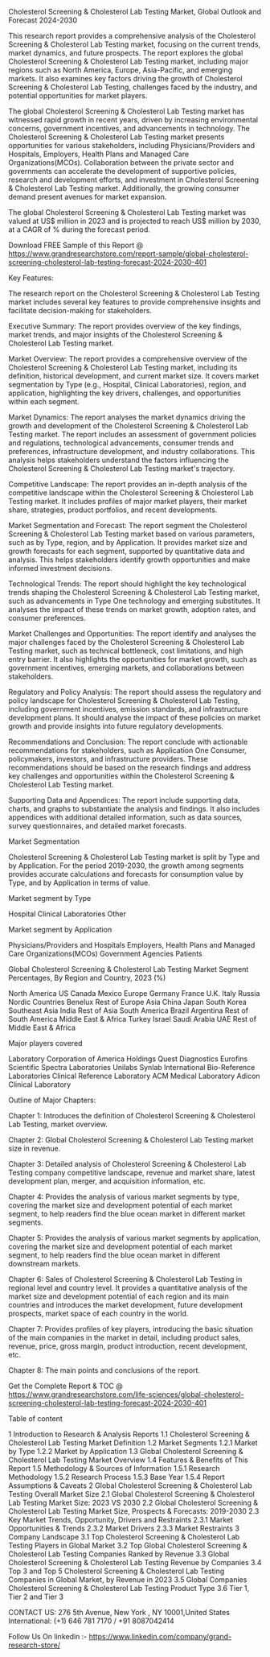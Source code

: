 Cholesterol Screening & Cholesterol Lab Testing Market, Global Outlook and Forecast 2024-2030

This research report provides a comprehensive analysis of the Cholesterol Screening & Cholesterol Lab Testing market, focusing on the current trends, market dynamics, and future prospects. The report explores the global Cholesterol Screening & Cholesterol Lab Testing market, including major regions such as North America, Europe, Asia-Pacific, and emerging markets. It also examines key factors driving the growth of Cholesterol Screening & Cholesterol Lab Testing, challenges faced by the industry, and potential opportunities for market players.

The global Cholesterol Screening & Cholesterol Lab Testing market has witnessed rapid growth in recent years, driven by increasing environmental concerns, government incentives, and advancements in technology. The Cholesterol Screening & Cholesterol Lab Testing market presents opportunities for various stakeholders, including Physicians/Providers and Hospitals, Employers, Health Plans and Managed Care Organizations(MCOs). Collaboration between the private sector and governments can accelerate the development of supportive policies, research and development efforts, and investment in Cholesterol Screening & Cholesterol Lab Testing market. Additionally, the growing consumer demand present avenues for market expansion.

The global Cholesterol Screening & Cholesterol Lab Testing market was valued at US$ million in 2023 and is projected to reach US$ million by 2030, at a CAGR of % during the forecast period.

Download FREE Sample of this Report @ https://www.grandresearchstore.com/report-sample/global-cholesterol-screening-cholesterol-lab-testing-forecast-2024-2030-401


Key Features:

The research report on the Cholesterol Screening & Cholesterol Lab Testing market includes several key features to provide comprehensive insights and facilitate decision-making for stakeholders.

Executive Summary: The report provides overview of the key findings, market trends, and major insights of the Cholesterol Screening & Cholesterol Lab Testing market.

Market Overview: The report provides a comprehensive overview of the Cholesterol Screening & Cholesterol Lab Testing market, including its definition, historical development, and current market size. It covers market segmentation by Type (e.g., Hospital, Clinical Laboratories), region, and application, highlighting the key drivers, challenges, and opportunities within each segment.

Market Dynamics: The report analyses the market dynamics driving the growth and development of the Cholesterol Screening & Cholesterol Lab Testing market. The report includes an assessment of government policies and regulations, technological advancements, consumer trends and preferences, infrastructure development, and industry collaborations. This analysis helps stakeholders understand the factors influencing the Cholesterol Screening & Cholesterol Lab Testing market's trajectory.

Competitive Landscape: The report provides an in-depth analysis of the competitive landscape within the Cholesterol Screening & Cholesterol Lab Testing market. It includes profiles of major market players, their market share, strategies, product portfolios, and recent developments.

Market Segmentation and Forecast: The report segment the Cholesterol Screening & Cholesterol Lab Testing market based on various parameters, such as by Type, region, and by Application. It provides market size and growth forecasts for each segment, supported by quantitative data and analysis. This helps stakeholders identify growth opportunities and make informed investment decisions.

Technological Trends: The report should highlight the key technological trends shaping the Cholesterol Screening & Cholesterol Lab Testing market, such as advancements in Type One technology and emerging substitutes. It analyses the impact of these trends on market growth, adoption rates, and consumer preferences.

Market Challenges and Opportunities: The report identify and analyses the major challenges faced by the Cholesterol Screening & Cholesterol Lab Testing market, such as technical bottleneck, cost limitations, and high entry barrier. It also highlights the opportunities for market growth, such as government incentives, emerging markets, and collaborations between stakeholders.

Regulatory and Policy Analysis: The report should assess the regulatory and policy landscape for Cholesterol Screening & Cholesterol Lab Testing, including government incentives, emission standards, and infrastructure development plans. It should analyse the impact of these policies on market growth and provide insights into future regulatory developments.

Recommendations and Conclusion: The report conclude with actionable recommendations for stakeholders, such as Application One Consumer, policymakers, investors, and infrastructure providers. These recommendations should be based on the research findings and address key challenges and opportunities within the Cholesterol Screening & Cholesterol Lab Testing market.

Supporting Data and Appendices: The report include supporting data, charts, and graphs to substantiate the analysis and findings. It also includes appendices with additional detailed information, such as data sources, survey questionnaires, and detailed market forecasts.

Market Segmentation

Cholesterol Screening & Cholesterol Lab Testing market is split by Type and by Application. For the period 2019-2030, the growth among segments provides accurate calculations and forecasts for consumption value by Type, and by Application in terms of value.

Market segment by Type



Hospital
Clinical Laboratories
Other


Market segment by Application



Physicians/Providers and Hospitals
Employers, Health Plans and Managed Care Organizations(MCOs)
Government Agencies
Patients


Global Cholesterol Screening & Cholesterol Lab Testing Market Segment Percentages, By Region and Country, 2023 (%)



North America
US
Canada
Mexico
Europe
Germany
France
U.K.
Italy
Russia
Nordic Countries
Benelux
Rest of Europe
Asia
China
Japan
South Korea
Southeast Asia
India
Rest of Asia
South America
Brazil
Argentina
Rest of South America
Middle East & Africa
Turkey
Israel
Saudi Arabia
UAE
Rest of Middle East & Africa


Major players covered



Laboratory Corporation of America Holdings
Quest Diagnostics
Eurofins Scientific
Spectra Laboratories
Unilabs
Synlab International
Bio-Reference Laboratories
Clinical Reference Laboratory
ACM Medical Laboratory
Adicon Clinical Laboratory


Outline of Major Chapters:

Chapter 1: Introduces the definition of Cholesterol Screening & Cholesterol Lab Testing, market overview.

Chapter 2: Global Cholesterol Screening & Cholesterol Lab Testing market size in revenue.

Chapter 3: Detailed analysis of Cholesterol Screening & Cholesterol Lab Testing company competitive landscape, revenue and market share, latest development plan, merger, and acquisition information, etc.

Chapter 4: Provides the analysis of various market segments by type, covering the market size and development potential of each market segment, to help readers find the blue ocean market in different market segments.

Chapter 5: Provides the analysis of various market segments by application, covering the market size and development potential of each market segment, to help readers find the blue ocean market in different downstream markets.

Chapter 6: Sales of Cholesterol Screening & Cholesterol Lab Testing in regional level and country level. It provides a quantitative analysis of the market size and development potential of each region and its main countries and introduces the market development, future development prospects, market space of each country in the world.

Chapter 7: Provides profiles of key players, introducing the basic situation of the main companies in the market in detail, including product sales, revenue, price, gross margin, product introduction, recent development, etc.

Chapter 8: The main points and conclusions of the report.

Get the Complete Report & TOC @ https://www.grandresearchstore.com/life-sciences/global-cholesterol-screening-cholesterol-lab-testing-forecast-2024-2030-401

Table of content

1 Introduction to Research & Analysis Reports
1.1 Cholesterol Screening & Cholesterol Lab Testing Market Definition
1.2 Market Segments
1.2.1 Market by Type
1.2.2 Market by Application
1.3 Global Cholesterol Screening & Cholesterol Lab Testing Market Overview
1.4 Features & Benefits of This Report
1.5 Methodology & Sources of Information
1.5.1 Research Methodology
1.5.2 Research Process
1.5.3 Base Year
1.5.4 Report Assumptions & Caveats
2 Global Cholesterol Screening & Cholesterol Lab Testing Overall Market Size
2.1 Global Cholesterol Screening & Cholesterol Lab Testing Market Size: 2023 VS 2030
2.2 Global Cholesterol Screening & Cholesterol Lab Testing Market Size, Prospects & Forecasts: 2019-2030
2.3 Key Market Trends, Opportunity, Drivers and Restraints
2.3.1 Market Opportunities & Trends
2.3.2 Market Drivers
2.3.3 Market Restraints
3 Company Landscape
3.1 Top Cholesterol Screening & Cholesterol Lab Testing Players in Global Market
3.2 Top Global Cholesterol Screening & Cholesterol Lab Testing Companies Ranked by Revenue
3.3 Global Cholesterol Screening & Cholesterol Lab Testing Revenue by Companies
3.4 Top 3 and Top 5 Cholesterol Screening & Cholesterol Lab Testing Companies in Global Market, by Revenue in 2023
3.5 Global Companies Cholesterol Screening & Cholesterol Lab Testing Product Type
3.6 Tier 1, Tier 2 and Tier 3

CONTACT US:
276 5th Avenue, New York , NY 10001,United States
International: (+1) 646 781 7170 / +91 8087042414

Follow Us On linkedin :- https://www.linkedin.com/company/grand-research-store/


